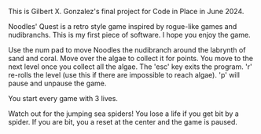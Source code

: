 This is Gilbert X. Gonzalez's final project for Code in Place in June 2024.

Noodles' Quest is a retro style game inspired by rogue-like games and nudibranchs. This is my first piece of software. I hope you enjoy the game.

Use the num pad to move Noodles the nudibranch around the labrynth of sand and coral.
Move over the algae to collect it for points. You move to the next level once you collect all the algae.
The 'esc' key exits the program.
'r' re-rolls the level (use this if there are impossible to reach algae).
'p' will pause and unpause the game. 

You start every game with 3 lives.

Watch out for the jumping sea spiders! You lose a life if you get bit by a spider. If you are bit, you a reset at the center and the game is paused.
